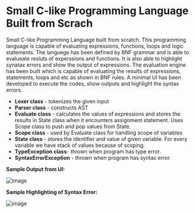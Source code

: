 # Small C-like Programming Language Built from Scrach
Small C-like Programming Language built from scratch. This programming language is capable of evaluating expressions, functions, loops and logic statements. The languege has been defined by BNF grammar and is able to evalueate resluts of experssions and functions. It is also able to highlight synatax errors and show the output of expressions. The evaluation engine has been built which is capable of evaluating the results of expressions, statements, loops and etc as shown in BNF rules. 
A minimal UI has been developed to execute the codes, show outputs and highlight the syntax errors. 

- **Lexer class** - tokenizes the given input
- **Parser class** - constructs AST
- **Evaluate class** - calculates the values of expressions and stores the results in State class  when it encounters assignment statement. Uses Scope class to push and pop values from State.
- **Scope class** - used by Evaluate class for handling scope of variables
- **State class** - stores the identifier and value of given variable. For every variable we have stack of values because of scoping.
- **TypeException class**- thrown when program has type error.
- **SyntaxErrorException** - thrown when program has syntax error.

**Sample Output from UI:**

![image](https://user-images.githubusercontent.com/29092927/196136942-97cd4e95-cc22-468b-b7b8-8d89c028f50e.png)

**Sample Highlighting of Syntax Error:**

![image](https://user-images.githubusercontent.com/29092927/196138525-5315c5a6-62f1-4d35-a612-6ac4faeaa04f.png)



     
